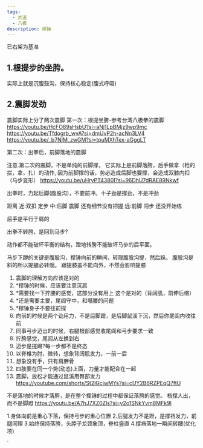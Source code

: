```yaml
---
tags:
  - 武道
  - 八极
description: 撑锤
---
```


已右架为基准
## 1.根提步的坐胯。
实际上就是沉腹鼓沟，保持核心稳定(腹式呼吸)
## 2.震脚发劲
震脚实际上分了两次震脚
第一次：根提坐胯-参考台湾八极拳的震脚
https://youtu.be/HcFO89sHsbU?si=aNj1LpBMjz9wp9mc
https://youtu.be/Tfdogrb_wvA?si=dmUvP2h-acNn3LV4
https://youtu.be/_b7NIM_zwGM?si=tpuMXhTex-aGggLT


第二次：出拳后，前脚落地的震脚

注意.第二次的震脚，不是单纯的前脚撑，
它实际上是前脚落胯，后手做拿（枪的拦，拿，扎）的动作,
因为前脚撑的话，势必造成后脚也要撑，会造成双膝内扣（马步变形）
https://youtu.be/uHryPT4380I?si=96DhU7dRAE89Nkwf

出拳时，力起后脚(腹股沟)，不要前冲。十子劲是撑劲，不是冲劲

距离
近:双扣 定步
中:后脚 震脚 还有细节没有把握
远:前脚 闯步 还没开始练

后手是平行于肩的

出拳不转胯，是回到马步?

动作都不能破坏平衡的结构，蹬地转胯不能破坏马步的后平面。

马步下蹲的关键是腹股沟，撑锤向前的瞬间，转髋腹股沟提，然后跺。
腹股沟是斜的所以提腿必转髋。
跟提膝盖不能向外，不然会影响提膝

1. 震脚的理解方向应该是对的
2. *撑锤的时候，应该要注意沉肩
3. *需要找一下拧腰的感觉，这部分没有用上 这个是对的（背阔肌，前伸后缩）
4. *还是需要主要，尾闾守中，和塌腰的问题
5. *撑锤身子不要往前探
6. 向前的时候是两个劲用力，不是后脚蹬，是后脚鼠溪下沉，然后你尾闾内收往前
7. 同事弓步迈出的时候，右腿根部感觉收尾闾和弓步要求一致
8. 拧胯感觉，尾闾从左换到右
9. 迈步是搓踢?每一步都不是终态
10. 以脊椎为肘，微转，想象背阔肌发力，一前一后
11. 想象没有手，只有肩胛骨
12. 四肢要在同一个势(动态)上面，力量才能配合在一起
13. 震脚，放松才能通过鼠溪用臀部发力
https://youtube.com/shorts/St2lGciwMYs?si=cUY2B6RZPEqQ7ftU

不是落地的时候才落胯，是在整个撑锤的过程中都保证落胯的感觉。
档撑人出，而不是脚蹬
https://youtu.be/A7hJ7XZ0Zls?si=y2o1SNkYvm8MFk9I

1.身体向前是重心下落，保持弓步的重心位置
2.后腿发力不是蹬，是撑裆发力，前腿同理
3.始终保持落胯，头脖子龙颈象顶，脊柱竖直
4.撑裆落地一瞬间转腰(优化项)



`
